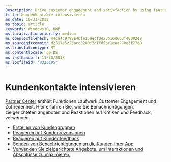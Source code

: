 ```yaml
---
Description: Drive customer engagement and satisfaction by using features like notifications, targeted offers, responding to reviews and feedback, and more.
title: Kundenkontakte intensivieren
ms.date: 10/31/2018
ms.topic: article
keywords: Windows10, UWP
ms.localizationpriority: medium
ms.openlocfilehash: 44ca4c9799a4bfe15decf0e23516d663f48092e9
ms.sourcegitcommit: d2517e522cacc5240f7dffd5bc1eaa278e3f7768
ms.translationtype: MT
ms.contentlocale: de-DE
ms.lasthandoff: 11/30/2018
ms.locfileid: "8323195"
---
```

# <a name="engage-with-your-customers"></a>Kundenkontakte intensivieren

[Partner Center](https://partner.microsoft.com/dashboard) enthält Funktionen Laufwerk Customer Engagement und Zufriedenheit. Hier erfahren Sie, wie Sie Benachrichtigungen, zielgerichteten angeboten und Reaktionen auf Kritiken und Feedback, verwenden.

-   [Erstellen von Kundengruppen](create-customer-groups.md)
-   [Reagieren auf Kundenrezensionen](respond-to-customer-reviews.md)
-   [Reagieren auf Kundenfeedback](respond-to-customer-feedback.md)
-   [Senden von Benachrichtigungen an die Kunden Ihrer App](send-push-notifications-to-your-apps-customers.md)
-   [Verwenden Sie zielgerichtete Angebote, um Interaktionen und Abschlüsse zu maximieren.](use-targeted-offers-to-maximize-engagement-and-conversions.md)

 
